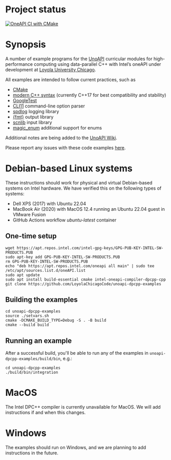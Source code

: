 # Project status

[![OneAPI CI with CMake](https://github.com/LoyolaChicagoCode/unoapi-dpcpp-examples/actions/workflows/oneapi-cmake.yml/badge.svg)](https://github.com/LoyolaChicagoCode/unoapi-dpcpp-examples/actions/workflows/oneapi-cmake.yml)

# Synopsis

A number of example programs for the [UnoAPI](https://unoapi.cs.luc.edu) curricular modules for high-performance computing using data-parallel C++ with Intel’s oneAPI under development at [Loyola University Chicago](https://luc.edu/cs).

All examples are intended to follow current practices, such as

- [CMake](https://cmake.org)
- [modern C++ syntax](http://isocpp.github.io) (currently C++17 for best compatibility and stability)
- [GoogleTest](https://google.github.io/googletest)
- [CLI11](https://github.com/CLIUtils/CLI11) command-line option parser
- [spdlog](https://spdlog.docsforge.com) logging library
- [{fmt}](https://fmt.dev) output library
- [scnlib](https://scnlib.readthedocs.io) input library
- [magic_enum](https://github.com/Neargye/magic_enum) additional support for enums

Additional notes are being added to the [UnoAPI Wiki](https://github.com/LoyolaChicagoBooks/unoapi/wiki).

Please report any issues with these code examples [here](https://github.com/LoyolaChicagoCode/unoapi-dpcpp-examples/issues). 

# Debian-based Linux systems

These instructions should work for physical and virtual Debian-based systems on Intel hardware.
We have verified this on the following types of systems:

- Dell XPS (2017) with Ubuntu 22.04
- MacBook Air (2020) with MacOS 12.4 running an Ubuntu 22.04 guest in VMware Fusion
- GitHub Actions workflow *ubuntu-latest* container

## One-time setup

```shell
wget https://apt.repos.intel.com/intel-gpg-keys/GPG-PUB-KEY-INTEL-SW-PRODUCTS.PUB
sudo apt-key add GPG-PUB-KEY-INTEL-SW-PRODUCTS.PUB
rm GPG-PUB-KEY-INTEL-SW-PRODUCTS.PUB
echo "deb https://apt.repos.intel.com/oneapi all main" | sudo tee /etc/apt/sources.list.d/oneAPI.list
sudo apt update
sudo apt install build-essential cmake intel-oneapi-compiler-dpcpp-cpp
git clone https://github.com/LoyolaChicagoCode/unoapi-dpcpp-examples
```

## Building the examples

```shell
cd unoapi-dpcpp-examples
source ./setvars.sh
cmake -DCMAKE_BUILD_TYPE=Debug -S . -B build
cmake --build build
```

## Running an example

After a successful build, you'll be able to run any of the examples in `unoapi-dpcpp-examples/build/bin`, e.g.: 

```shell
cd unoapi-dpcpp-examples
./build/bin/integration
```

# MacOS

The Intel DPC++ compiler is currently unavailable for MacOS.
We will add instructions if and when this changes. 

# Windows

The examples should run on Windows, and we are planning to add instructions in the future.
